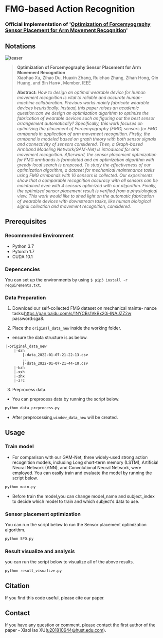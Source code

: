 # FMG-based Action Recognition
### Official Implementation of '[Optimization of Forcemyography Sensor Placement for Arm Movement Recognition]()'
## Notations
![teaser](https://github.com/pipixin321/FMG-based-Action-Recognition/blob/main/fig/teaser_new.png)
>**Optimization of Forcemyography Sensor Placement for Arm Movement Recognition**<br>
>Xiaohao Xu, Zihao Du, Huaxin Zhang, Ruichao Zhang,
Zihan Hong, Qin Huang, and Bin Han∗, Member, IEEE
>
>**Abstract:**  *How to design an optimal wearable device for human movement recognition is vital to reliable and accurate human-machine collaboration. Previous works mainly fabricate wearable devices heuristically. Instead, this paper raises an academic question:can we design an optimization algorithm to optimize the fabrication of wearable devices such as figuring out the best sensor arrangement automatically? Specifically, this work focuses on optimizing the placement of Forcemyography (FMG) sensors for FMG armbands in application of arm movement recognition. Firstly, the armband is modeled based on graph theory with both sensor signals and connectivity of sensors considered. Then, a Graph-based Armband Modeling Network(GAM-Net) is introduced for arm movement recognition. Afterward, the sensor placement optimization for FMG armbands is formulated and an optimization algorithm with greedy local search is proposed. To study the effectiveness of our optimization algorithm, a dataset for mechanical maintenance tasks using FMG armbands with 16 sensors is collected. Our experiments show that a comparable recognition accuracy with all sensors can be 
maintained even with 4 sensors optimized with our algorithm. Finally, the optimized sensor placement result is verified from a physiological view. This work would like to shed light on the automatic fabrication of wearable devices with downstream tasks, like human biological signal collection and movement recognition, considered.*

## Prerequisites
### Recommended Environment
* Python 3.7
* Pytorch 1.7
* CUDA 10.1

### Depencencies
You can set up the environments by using `$ pip3 install -r requirements.txt`.

### Data Preparation
1. Download our self-collected FMG dataset on mechanical mainte-
nance tasks:https://pan.baidu.com/s/1NYCBs1VkBx20i-INAJZZ2w password:sga8.

2. Place the `original_data_new` inside the working folder.
- ensure the data structure is as below.
~~~~
|-original_data_new
    |-dzh
        |-data_2022-01-07-21-22-13.csv
        ...
        |-data_2022-01-07-21-44-10.csv
    |-hzh
    |-xxh
    |-zhx
    |-zrc
~~~~

3. Preprocess data.
- You can preprocess data by running the script below.
```python
python data_preprocess.py
```
- After preprocessing,`window_data_new` will be created.

## Usage
### Train model
- For comparison with our GAM-Net, three widely-used strong action recognition models, including Long short-term memory (LSTM), Artificial Neural Network (ANN), and Convolutional Neural Network, were employed. You can easily train and evaluate the model by running the script below.
```python
python main.py
```
- Before train the model,you can change model_name and subject_index to decide which model to train and which subject's data to use. 

### Sensor placement optimization
You can run the script below to run the Sensor placement optimization algorithm.
```python
python SPO.py
```

### Result visualize and analysis
you can run the script below to visualize all of the above results.
```python
python result_visualize.py
```


## Citation
If you find this code useful, please cite our paper.


## Contact
If you have any question or comment, please contact the first author of the paper - XiaoHao XU(u201810644@hust.edu.com).